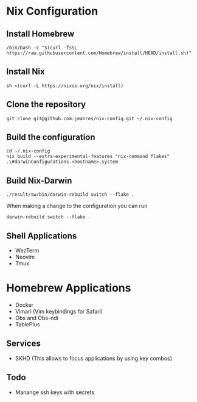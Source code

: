 # Nix Configuration

## Install Homebrew

```
/bin/bash -c "$(curl -fsSL https://raw.githubusercontent.com/Homebrew/install/HEAD/install.sh)"
```

## Install Nix

```
sh <(curl -L https://nixos.org/nix/install)
```

## Clone the repository

```
git clone git@github.com:jeanres/nix-config.git ~/.nix-config
```

## Build the configuration

```
cd ~/.nix-config
nix build --extra-experimental-features "nix-command flakes" .\#darwinConfigurations.<hostname>.system
```

## Build Nix-Darwin

```
./result/sw/bin/darwin-rebuild switch --flake .
```

When making a change to the configuration you can run 

```
darwin-rebuild switch --flake .
```

## Shell Applications

- WezTerm
- Neovim
- Tmux

# Homebrew Applications
 
- Docker
- Vimari (Vim keybindings for Safari)
- Obs and Obs-ndi
- TablePlus

## Services

- SKHD (This allows to focus applications by using key combos)

## Todo

- Manange ssh keys with secrets

